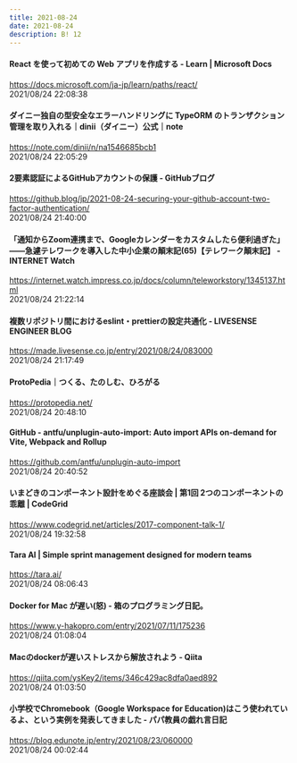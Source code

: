```yaml
---
title: 2021-08-24
date: 2021-08-24
description: B! 12
---
```


#### React を使って初めての Web アプリを作成する - Learn | Microsoft Docs
https://docs.microsoft.com/ja-jp/learn/paths/react/<br>
2021/08/24 22:08:38<br>


#### ダイニー独自の型安全なエラーハンドリングに TypeORM のトランザクション管理を取り入れる｜dinii（ダイニー）公式｜note
https://note.com/dinii/n/na1546685bcb1<br>
2021/08/24 22:05:29<br>


#### 2要素認証によるGitHubアカウントの保護 - GitHubブログ
https://github.blog/jp/2021-08-24-securing-your-github-account-two-factor-authentication/<br>
2021/08/24 21:40:00<br>


#### 「通知からZoom連携まで、Googleカレンダーをカスタムしたら便利過ぎた」――急遽テレワークを導入した中小企業の顛末記(65)【テレワーク顛末記】 - INTERNET Watch
https://internet.watch.impress.co.jp/docs/column/teleworkstory/1345137.html<br>
2021/08/24 21:22:14<br>


#### 複数リポジトリ間におけるeslint・prettierの設定共通化 - LIVESENSE ENGINEER BLOG
https://made.livesense.co.jp/entry/2021/08/24/083000<br>
2021/08/24 21:17:49<br>


#### ProtoPedia｜つくる、たのしむ、ひろがる
https://protopedia.net/<br>
2021/08/24 20:48:10<br>


#### GitHub - antfu/unplugin-auto-import: Auto import APIs on-demand for Vite, Webpack and Rollup
https://github.com/antfu/unplugin-auto-import<br>
2021/08/24 20:40:52<br>


#### いまどきのコンポーネント設計をめぐる座談会 | 第1回 2つのコンポーネントの乖離 | CodeGrid
https://www.codegrid.net/articles/2017-component-talk-1/<br>
2021/08/24 19:32:58<br>


#### Tara AI | Simple sprint management designed for modern teams
https://tara.ai/<br>
2021/08/24 08:06:43<br>


#### Docker for Mac が遅い(怒) - 箱のプログラミング日記。
https://www.y-hakopro.com/entry/2021/07/11/175236<br>
2021/08/24 01:08:04<br>


#### Macのdockerが遅いストレスから解放されよう - Qiita
https://qiita.com/ysKey2/items/346c429ac8dfa0aed892<br>
2021/08/24 01:03:50<br>


#### 小学校でChromebook（Google Workspace for Education)はこう使われているよ、という実例を発表してきました - パパ教員の戯れ言日記
https://blog.edunote.jp/entry/2021/08/23/060000<br>
2021/08/24 00:02:44<br>


